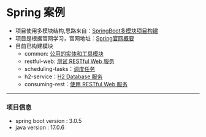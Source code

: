 # Spring 案例

* 项目使用多模块结构,思路来自：[SpringBoot多模块项目构建](https://cloud.tencent.com/developer/article/2141489)
* 项目是根据官网学习，官网地址：[Spring官网概要](https://spring.io/guides)
* 目前已构建模块
  * common: [公用的实体和工具模块](./common/HELP.md)
  * restful-web: [测试 RESTful Web 服务](./restful-web/HELP.md)
  * scheduling-tasks：[调度任务](./scheduling-tasks/HELP.md)
  * h2-service：[H2 Database 服务](./h2-service/HELP.md)
  * consuming-rest：[使用 RESTful Web 服务](./consuming-rest/HELP.md)
---
### 项目信息
* spring boot version : 3.0.5
* java version : 17.0.6